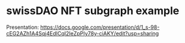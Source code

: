 # swissDAO NFT subgraph example

Presentation: https://docs.google.com/presentation/d/1_s-98-cEG2AZh1A4Sqj4EdICqI2IeZpPIy78y-ciAKY/edit?usp=sharing
